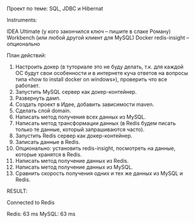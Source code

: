 Проект по теме: SQL, JDBC и Hibernat



Instruments:

IDEA Ultimate (у кого закончился ключ – пишите в слаке Роману)
Workbench (или любой другой клиент для MySQL)
Docker
redis-insight – опционально


План действий:

1. Настроить докер (в туториале это не буду делать, т.к. для каждой ОС будут свои особенности и в интернете куча ответов на вопросы типа «how to install docker on windows»), проверить что все работает.
2. Запустить MySQL сервер как докер-контейнер.
3. Развернуть дамп.
4. Создать проект в Идее, добавить зависимости maven.
5. Сделать слой domain.
6. Написать метод получения всех данных из MySQL.
7. Написать метод трансформации данных (в Redis будем писать только те данные, который запрашиваются часто).
8. Запустить Redis сервер как докер-контейнер.
9. Записать данные в Redis.
10. Опционально: установить redis-insight, посмотреть на данные, которые хранятся в Redis.
11. Написать метод получение данных из Redis.
12. Написать метод получение данных из MySQL.
13. Сравнить скорость получения одних и тех же данных из MySQL и Redis.


RESULT:

Connected to Redis

Redis:	63 ms
MySQL:	63 ms
